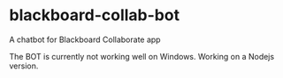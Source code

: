 # blackboard-collab-bot
A chatbot for Blackboard Collaborate app

The BOT is currently not working well on Windows. Working on a Nodejs version.
